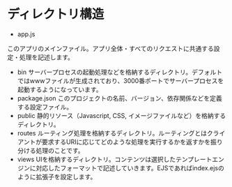 # ディレクトリ構造
- app.js

 このアプリのメインファイル。アプリ全体・すべてのリクエストに共通する設定・処理を記述します。

- bin
 サーバープロセスの起動処理などを格納するディレクトリ。デフォルトではwwwファイルが生成されており、3000番ポートでサーバープロセスを起動するようになっています。
- package.json
 このプロジェクトの名前、バージョン、依存関係などを定義する設定ファイル。
- public
 静的リソース（Javascript, CSS, イメージファイルなど）を格納するディレクトリ。
- routes
 ルーティング処理を格納するディレクトリ。ルーティングとはクライアントが要求するURIに応じてどのような処理を実行するかを返すかを振り分ける処理のことです。
- views
 UIを格納するディレクトリ。コンテンツは選択したテンプレートエンジンに対応したフォーマットで記述していきます。EJSであればindex.ejsのように拡張子を設定します。